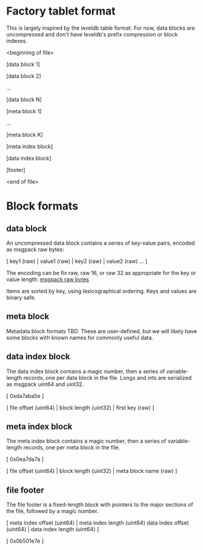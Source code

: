 Factory tablet format
=====================

This is largely inspired by the leveldb table format. For now, data blocks are
uncompressed and don't have leveldb's prefix compression or block indexes.

&lt;beginning of file&gt;

[data block 1]

[data block 2]

...

[data block N]

[meta block 1]

...

[meta block K]

[meta index block]

[data index block]

[footer]

&lt;end of file&gt;

Block formats
=============

data block
----------

An uncompressed data block contains a series of key-value pairs, encoded as
msgpack raw bytes:

[ key1 (raw) | value1 (raw) | key2 (raw) | value2 (raw) ... ]

The encoding can be fix raw, raw 16, or raw 32 as appropriate for the key or
value length: [msgpack raw bytes][1]

[1]: <http://wiki.msgpack.org/display/MSGPACK/Format+specification#Formatspecification-Rawbytes>

Items are sorted by key, using lexicographical ordering. Keys and values are
binary safe.

meta block
----------

Metadata block formats TBD. These are user-defined, but we will likely have some
blocks with known names for commonly useful data.

 data index block
-----------------

The data index block contains a magic number, then a series of variable-length
records, one per data block in the file. Longs and ints are serialized as
msgpack uint64 and uint32.

[ 0xda7aba5e ]

[ file offset (uint64) | block length (uint32) | first key (raw) ]

 meta index block
-----------------

The meta index block contains a magic number, then a series of variable-length
records, one per meta block in the file.

[ 0x0ea7da7a ]

[ file offset (uint64) | block length (uint32) | meta block name (raw) ]

 file footer
------------

The file footer is a fixed-length block with pointers to the major sections of
the file, followed by a magic number.

[ meta index offset (uint64) | meta index length (uint64)   data index offset
(uint64) | data index length (uint64) ]

[ 0x0b501e7e ]
